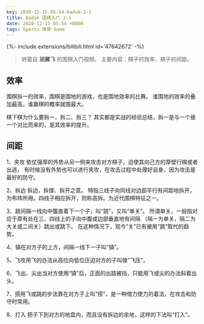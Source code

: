 ```yaml
---
key: 2020-12-15-05-54-baduk-2-1
title: Baduk 围棋入门 2.1
date: 2020-12-15 05:54 +0800
tags: Sports 体育 Game
---
```


<div>{%- include extensions/bilibili.html id='47642672' -%}</div>

> 转载自 **胡翼飞** 的围棋入门视频。
> 主要内容：棋子的效率、棋子的间距。

## 效率

围棋拆一的效率，围棋是围地的游戏，也是围地效率的比赛。
谁围地的效率的叠加最高，谁赢棋的概率就围最大。

棋下棋为什么要拆一，拆二、拆三？
其实都是实战的经验总结，拆一是与一个接一个对比而来的，是其效率的提升。

## 间距

1、夹攻
依仗强厚的外势从另一侧来攻击对方棋子，迫使其向己方的厚壁行棋或者出逃，
有时候没有外势也可以进行夹攻，在攻击过程中处理好自身，因为攻击是最好的防守。

2、拆边
拆边，拆撑、拆开之意。
特指三线子向同线对边部平行有间距地拆开，为布阵所用。四线子相应拆开，则称高拆。为近代围棋特征之一。

3、跳间隔一线向中腹直着下一个子，叫“跳”，又叫“单关”。
所谓单关，一般指对应于原有处在三、四线上的子向中腹或边部垂直地有间隔
（隔一为单关，隔二为大关或二间关）跳出或跳下。
在这种情况下，现今“关”已有被用“跳”取代的趋势。

4、镇在对方子的上方，间隔一线下一子叫“镇”。

5、飞攻用飞的办法从高位向低位压迫对方的子叫做“飞压”。

6、飞出、尖出当对方使用“镇”后，正面的出路被挡，只能用飞或尖的办法斜着出头。

7、搭用飞或跳的步法靠在对方子上叫“搭”，是一种借力使力的着法，在攻击和防守时常用。

8、打入
把子下到对方的地盘内，而且没有拆边的余地，这样的下法叫“打入”。

<!--more-->
